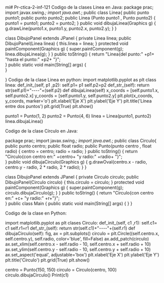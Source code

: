 mi# Pr-ctica-2-inf-121
Codigo de la clases Linea en Java:
package prac;
import javax.swing.*;
import java.awt.*;
public class Linea{
	       public  punto punto1;
	       public  punto punto2;
	       public Linea (Punto punto1 , Punto punto2) {
	               	punto1 = punto1;
	               	punto2  = punto2;
	       }
    public void dibujaLinea(Graphics g) {
        g.drawLine(punto1.x, punto1.y, punto2.x, punto2.y);
    }
}

class DibujoPanel extends JPanel {
    private Linea linea;
    public DibujoPanel(Linea linea) {
        this.linea = linea;
    }
    protected void paintComponent(Graphics g) {
        super.paintComponent(g);
        linea.dibujaLinea(g);
    }
}
    public toString() {
                return "Linea{del punto:" +p1+ "hasta el punto:" +p2+ "}";		
	       }
public static void main(String[] args) {		
		    }
	

}
Codigo de la clase Linea en python:
import matplotlib.pyplot as plt
class linea:
         def_init_(self, p1 ,p2):
                 self.p1= p1
                 self.p2=p2
         def_str_(self):
                 return str(self.p1)+"----"+(self.p2)
         def dibujaLinea(self)
                 x_coords = [self.punto1.x, self.punto2.x]
        y_coords = [self.punto1.y, self.punto2.y]
                        plt.plot(x_coords, y_coords, marker='o')
                 plt.xlabel('Eje X')
                 plt.ylabel('Eje Y')
                 plt.title('Línea entre dos puntos')
                 plt.grid(True)
                 plt.show()


punto1 = Punto(1, 2)
punto2 = Punto(4, 6)
linea = Linea(punto1, punto2)
linea.dibujaLinea()



Codigo de la clase Círculo en Java:


package prac;
import javax.swing.*;
import java.awt.*;
public class Circulo{
	       public  punto  centro;
	       public  float   radio;
	       public Punto(punto centro , float radio) {
	               	centro = centro;
	               	radio = radio;
	       }
       	public toString() {
                return "Circulo{con centro en:" +centro+ "y radio:"                                                    +radio+ "}";		
	       }
public void dibujaCirculo(Graphics g) {
        g.drawOval(centro.x - radio, centro.y - radio, 2 * radio, 2 * radio);
    }
}

class DibujoPanel extends JPanel {
    private Circulo circulo;
    public DibujoPanel(Circulo circulo) {
        this.circulo = circulo;
    }
    protected void paintComponent(Graphics g) {
        super.paintComponent(g);
        circulo.dibujaCirculo(g); 
    }
}
public toString() {
                return "Circulo{con centro en:" +c+ "y radio:"                                                    +r+"}";		
	       }
public class Main {
    public static void main(String[] args) {
    }
}


Codigo de la clase en Python:

import matplotlib.pyplot as plt
clases Circulo:
         def_init_(self, c1 ,r1):
                 self.c1= c1
                 self.r1=r1
         def_str_(self):
                 return str(self.c1)+"----"+(self.r1)
         def dibujaCirculo(self):
                 fig, ax = plt.subplots()
            circulo = plt.Circle((self.centro.x, self.centro.y), self.radio, color='blue', fill=False)
        ax.add_patch(circulo)
        ax.set_xlim(self.centro.x - self.radio - 10, self.centro.x + self.radio + 10)
        ax.set_ylim(self.centro.y - self.radio - 10, self.centro.y + self.radio + 10)
        ax.set_aspect('equal', adjustable='box')
        plt.xlabel('Eje X')
        plt.ylabel('Eje Y')
        plt.title('Círculo')
        plt.grid(True)
        plt.show()



centro = Punto(150, 150)
circulo = Circulo(centro, 100)
circulo.dibujaCirculo()
Print(c1)


	       
                   
